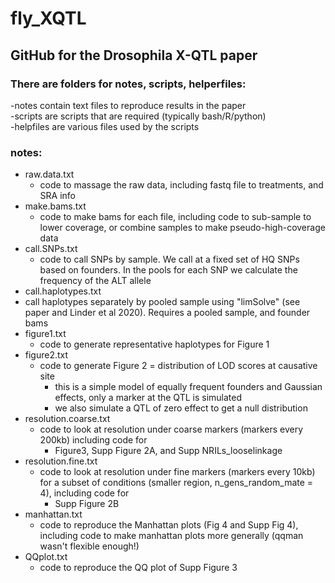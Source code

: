 # fly_XQTL
## GitHub for the Drosophila X-QTL paper

### There are folders for notes, scripts, helperfiles:  
-notes contain text files to reproduce results in the paper  
-scripts are scripts that are required (typically bash/R/python)  
-helpfiles are various files used by the scripts   
### notes:  
* raw.data.txt  
  * code to massage the raw data, including fastq file to treatments, and SRA info
* make.bams.txt
  * code to make bams for each file, including code to sub-sample to lower coverage, or combine samples to make pseudo-high-coverage data
* call.SNPs.txt
  * code to call SNPs by sample.  We call at a fixed set of HQ SNPs based on founders. In the pools for each SNP we calculate the frequency of the ALT allele
* call.haplotypes.txt
 * call haplotypes separately by pooled sample using "limSolve" (see paper and Linder et al 2020).  Requires a pooled sample, and founder bams
* figure1.txt
  * code to generate representative haplotypes for Figure 1
* figure2.txt
  * code to generate Figure 2 = distribution of LOD scores at causative site
    * this is a simple model of equally frequent founders and Gaussian effects, only a marker at the QTL is simulated
    * we also simulate a QTL of zero effect to get a null distribution
* resolution.coarse.txt
  * code to look at resolution under coarse markers (markers every 200kb) including code for
    * Figure3, Supp Figure 2A, and Supp NRILs_looselinkage
* resolution.fine.txt
  * code to look at resolution under fine markers (markers every 10kb) for a subset of conditions (smaller region, n_gens_random_mate = 4), including code for
    * Supp Figure 2B
* manhattan.txt
  * code to reproduce the Manhattan plots (Fig 4 and Supp Fig 4), including code to make manhattan plots more generally (qqman wasn't flexible enough!)
* QQplot.txt
  * code to reproduce the QQ plot of Supp Figure 3
